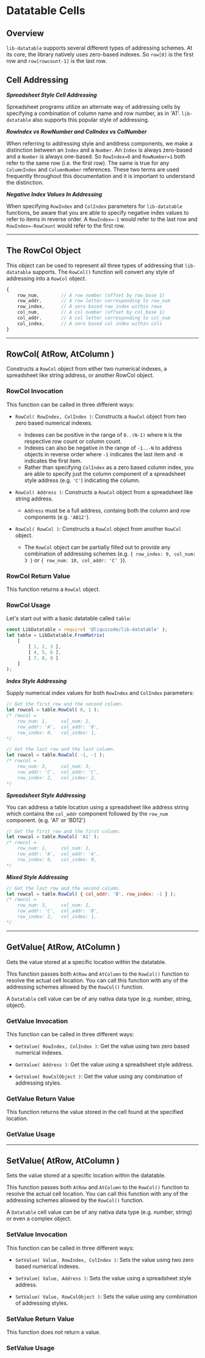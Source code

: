
# Datatable Cells


## Overview

`lib-datatable` supports several different types of addressing schemes.
At its core, the library natively uses zero-based indexes.
So `row[0]` is the first row and `row[rowcount-1]` is the last row.


## Cell Addressing

***Spreadsheet Style Cell Addressing***

Spreadsheet programs utilize an alternate way of addressing cells by
specifying a combination of column name and row number, as in 'A1'.
`lib-datatable` also supports this popular style of addressing.

***RowIndex vs RowNumber and ColIndex vs ColNumber***

When referring to addressing style and anddress components, we make a distinction
between an `Index` and a `Number`.
An `Index` is always zero-based and a `Number` is always one-based.
So `RowIndex=0` and `RowNumber=1` both refer to the same row (i.e. the first row).
The same is true for any `ColumnIndex` and `ColumnNumber` references.
These two terms are used frequently throughout this documentation and it
is important to understand the distinction.

***Negative Index Values In Addressing***

When specifying `RowIndex` and `ColIndex` parameters for `lib-datatable`
functions, be aware that you are able to specify negative index values
to refer to items in reverse order.
A `RowIndex=-1` would refer to the last row and `RowIndex=-RowCount` would
refer to the first row.


---------------------------------------------------------------------


## The RowCol Object

This object can be used to represent all three types of addressing that `lib-datatable` supports.
The `RowCol()` function will convert any style of addressing into a `RowCol` object.

```javascript
{
	row_num,        // A row number (offset by row_base 1)
	row_addr,       // A row letter corresponding to row_num
	row_index,      // A zero based row index within rows
	col_num,        // A col number (offset by col_base 1)
	col_addr,       // A col letter corresponding to col_num
	col_index,      // A zero based col index within cols
}

```


---------------------------------------------------------------------


## RowCol( AtRow, AtColumn )

Constructs a `RowCol` object from either two numerical indexes, a spreadsheet like string address, or another RowCol object.


### RowCol Invocation

This function can be called in three different ways:

- `RowCol( RowIndex, ColIndex )`: Constructs a `RowCol` object from two zero based numerical indexes.
	- Indexes can be positive in the range of `0..(N-1)` where `N` is the respective row count or column count.
	- Indexes can also be negative in the range of `-1..-N` to address objects in reverse order where `-1`
		indicates the last item and `-N` indicates the first item.
	- Rather than specifying `ColIndex` as a zero based column index, you are able to specify just the column component
		of a spreadsheet style address (e.g. `'C'`) indicating the column.

- `RowCol( Address )`: Constructs a `RowCol` object from a spreadsheet like string address.
	- `Address` must be a full address, containg both the column and row components (e.g. `'AB12'`).

- `RowCol( RowCol )`: Constructs a `RowCol` object from another `RowCol` object.
	- The `RowCol` object can be partially filled out to provide any combination of addressing schemes
		(e.g. `{ row_index: 9, col_num: 3 }` or `{ row_num: 10, col_addr: 'C' }`).


### RowCol Return Value

This function returns a `RowCol` object.


### RowCol Usage

Let's start out with a basic datatable called `table`:
```javascript
const LibDatatable = require( '@liquicode/lib-datatable' );
let table = LibDatatable.FromMatrix( 
	[
		[ 1, 2, 3 ],
		[ 4, 5, 6 ],
		[ 7, 8, 9 ]
	]
);
```

***Index Style Addressing***

Supply numerical index values for both `RowIndex` and `ColIndex` parameters:

```javascript
// Get the first row and the second column.
let rowcol = table.RowCol( 0, 1 );
/* rowcol =
	row_num: 1,     col_num: 2,
	row_addr: 'A',  col_addr: 'B',
	row_index: 0,   col_index: 1,
*/

// Get the last row and the last column.
let rowcol = table.RowCol( -1, -1 );
/* rowcol =
	row_num: 3,     col_num: 3,
	row_addr: 'C',  col_addr: 'C',
	row_index: 2,   col_index: 2,
*/
```

***Spreadsheet Style Addressing***

You can address a table location using a spreadsheet like address string
which contains the `col_addr` component followed by the `row_num` component.
(e.g. 'A1' or 'BD12')

```javascript
// Get the first row and the first column.
let rowcol = table.RowCol( 'A1' );
/* rowcol =
	row_num: 1,     col_num: 1,
	row_addr: 'A',  col_addr: 'A',
	row_index: 0,   col_index: 0,
*/
```

***Mixed Style Addressing***

```javascript
// Get the last row and the second column.
let rowcol = table.RowCol( { col_addr: 'B', row_index: -1 } );
/* rowcol =
	row_num: 3,     col_num: 2,
	row_addr: 'C',  col_addr: 'B',
	row_index: 2,   col_index: 1,
*/
```


---------------------------------------------------------------------


## GetValue( AtRow, AtColumn )

Gets the value stored at a specific location within the datatable.

This function passes both `AtRow` and `AtColumn` to the `RowCol()` function to resolve the actual cell location.
You can call this function with any of the addressing schemes allowed by the `RowCol()` function.

A `Datatable` cell value can be of any nativa data type (e.g. number, string, object).


### GetValue Invocation

This function can be called in three different ways:

- `GetValue( RowIndex, ColIndex )`: Get the value using two zero based numerical indexes.

- `GetValue( Address )`: Get the value using a spreadsheet style address.

- `GetValue( RowColObject )`: Get the value using any combination of addressing styles.


### GetValue Return Value

This function returns the value stored in the cell found at the specified location.


### GetValue Usage


---------------------------------------------------------------------


## SetValue( AtRow, AtColumn )

Sets the value stored at a specific location within the datatable.

This function passes both `AtRow` and `AtColumn` to the `RowCol()` function to resolve the actual cell location.
You can call this function with any of the addressing schemes allowed by the `RowCol()` function.

A `Datatable` cell value can be of any nativa data type (e.g. number, string) or even a complex object.


### SetValue Invocation

This function can be called in three different ways:

- `SetValue( Value, RowIndex, ColIndex )`: Sets the value using two zero based numerical indexes.

- `SetValue( Value, Address )`: Sets the value using a spreadsheet style address.

- `SetValue( Value, RowColObject )`: Sets the value using any combination of addressing styles.


### SetValue Return Value

This function does not return a value.


### SetValue Usage


